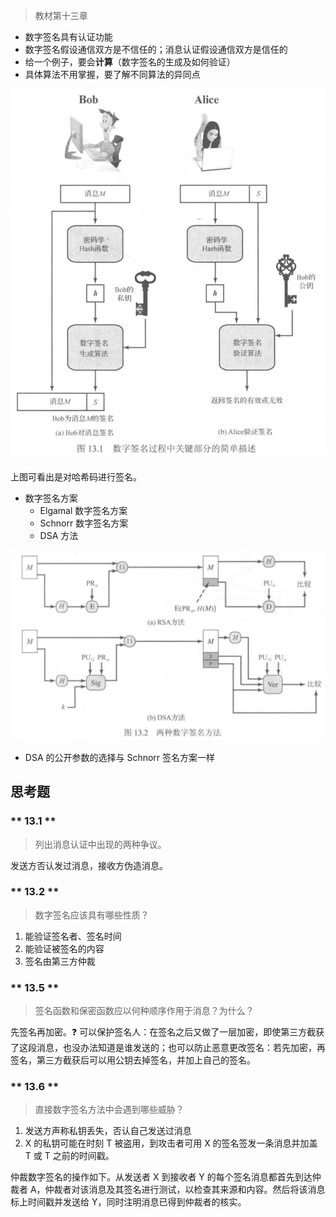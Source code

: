 > 教材第十三章

- 数字签名具有认证功能
- 数字签名假设通信双方是不信任的；消息认证假设通信双方是信任的
- 给一个例子，要会**计算**（数字签名的生成及如何验证）
- 具体算法不用掌握，要了解不同算法的异同点

![](_images/summary-digital-signatures-1.png ':size=70%')

上图可看出是对哈希码进行签名。

- 数字签名方案
  - Elgamal 数字签名方案
  - Schnorr 数字签名方案
  - DSA 方法

![](_images/summary-digital-signatures-2.png ':size=60%')

- DSA 的公开参数的选择与 Schnorr 签名方案一样

## 思考题

<!-- tabs:start -->

### ** 13.1 **

> 列出消息认证中出现的两种争议。

发送方否认发过消息，接收方伪造消息。

### ** 13.2 **

> 数字签名应该具有哪些性质？

1. 能验证签名者、签名时间
2. 能验证被签名的内容
3. 签名由第三方仲裁

### ** 13.5 **

> 签名函数和保密函数应以何种顺序作用于消息？为什么？

先签名再加密。❓ 可以保护签名人：在签名之后又做了一层加密，即使第三方截获了这段消息，也没办法知道是谁发送的；也可以防止恶意更改签名：若先加密，再签名，第三方截获后可以用公钥去掉签名，并加上自己的签名。

### ** 13.6 **

> 直接数字签名方法中会遇到哪些威胁？

1. 发送方声称私钥丢失，否认自己发送过消息
2. X 的私钥可能在时刻 T 被盗用，到攻击者可用 X 的签名签发一条消息并加盖 T 或 T 之前的时间戳。

仲裁数字签名的操作如下。从发送者 X 到接收者 Y 的每个签名消息都首先到达仲裁者 A，仲裁者对该消息及其签名进行测试，以检查其来源和内容。然后将该消息标上时间戳并发送给 Y，同时注明消息已得到仲裁者的核实。

<!-- tabs:end -->